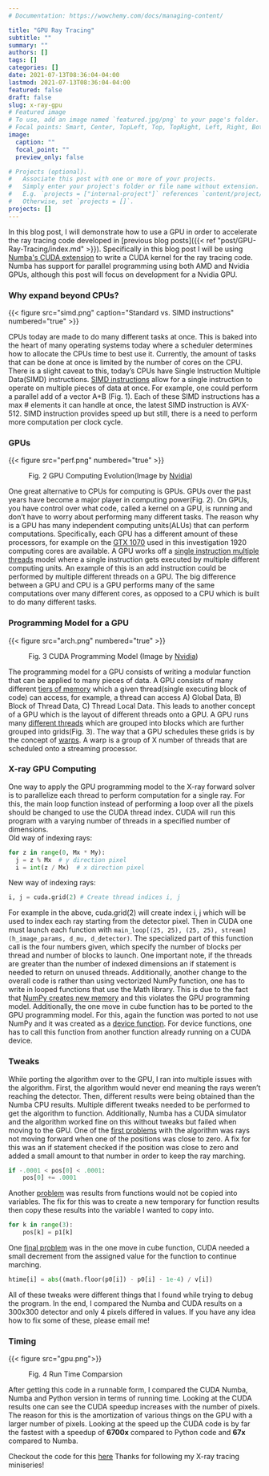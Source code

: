 ```yaml
---
# Documentation: https://wowchemy.com/docs/managing-content/

title: "GPU Ray Tracing"
subtitle: ""
summary: ""
authors: []
tags: []
categories: []
date: 2021-07-13T08:36:04-04:00
lastmod: 2021-07-13T08:36:04-04:00
featured: false
draft: false
slug: x-ray-gpu
# Featured image
# To use, add an image named `featured.jpg/png` to your page's folder.
# Focal points: Smart, Center, TopLeft, Top, TopRight, Left, Right, BottomLeft, Bottom, BottomRight.
image:
  caption: ""
  focal_point: ""
  preview_only: false

# Projects (optional).
#   Associate this post with one or more of your projects.
#   Simply enter your project's folder or file name without extension.
#   E.g. `projects = ["internal-project"]` references `content/project/deep-learning/index.md`.
#   Otherwise, set `projects = []`.
projects: []
---
```


In this blog post, I will demonstrate how to use a GPU in order to accelerate the ray tracing code developed in [previous blog posts]({{< ref "post/GPU-Ray-Tracing/index.md" >}}). Specifically in this blog post I will be using [Numba's CUDA extension](https://numba.pydata.org/numba-doc/latest/cuda/overview.html) to write a CUDA kernel for the ray tracing code. Numba has support for parallel programming using both AMD and Nvidia GPUs, although this post will focus on development for a Nvidia GPU.

### Why expand beyond CPUs? 

{{< figure src="simd.png" caption="Standard vs. SIMD instructions" numbered="true" >}}

CPUs today are made to do many different tasks at once. This is baked into the heart of many operating systems today where a scheduler determines how to allocate the CPUs time to best use it. Currently, the amount of tasks that can be done at once is limited by the number of cores on the CPU. There is a slight caveat to this, today’s CPUs have Single Instruction Multiple Data(SIMD) instructions. [SIMD instructions](https://software.intel.com/sites/landingpage/IntrinsicsGuide/) allow for a single instruction to operate on multiple pieces of data at once. For example, one could perform a parallel add of a vector A+B (Fig. 1). Each of these SIMD instructions has a max # elements it can handle at once, the latest SIMD instruction is AVX-512. SIMD instruction provides speed up but still, there is a need to perform more computation per clock cycle.


### GPUs
{{< figure src="perf.png" numbered="true" >}}
<figure class="align-center">
  <figcaption>Fig. 2 GPU Computing Evolution(Image by <a href="https://docs.nvidia.com/cuda/cuda-c-programming-guide/index.html">Nvidia</a>)</figcaption>
</figure> 

One great alternative to CPUs for computing is GPUs. GPUs over the past years have become a major player in computing power(Fig. 2). On GPUs, you have control over what code, called a kernel on a GPU, is running and don’t have to worry about performing many different tasks. The reason why is a GPU has many independent computing units(ALUs) that can perform computations. Specifically, each GPU has a different amount of these processors, for example on the [GTX 1070](https://www.geforce.com/hardware/desktop-gpus/geforce-gtx-1070/specifications) used in this investigation 1920 computing cores are available. A GPU works off a [single instruction multiple threads](https://en.wikipedia.org/wiki/Single_instruction,_multiple_threads) model where a single instruction gets executed by multiple different computing units. An example of this is an add instruction could be performed by multiple different threads on a GPU. The big difference between a GPU and CPU is a GPU performs many of the same computations over many different cores, as opposed to a CPU which is built to do many different tasks.

### Programming Model for a GPU
{{< figure src="arch.png" numbered="true" >}}
<figure class="align-center">
  <figcaption>Fig. 3 CUDA Programming Model (Image by <a href="https://docs.nvidia.com/cuda/cuda-c-programming-guide/index.html">Nvidia</a>)</figcaption>
</figure> 

The programming model for a GPU consists of writing a modular function that can be applied to many pieces of data. A GPU consists of many different [tiers of memory](https://docs.nvidia.com/cuda/cuda-c-programming-guide/index.html#memory-hierarchy) which a given thread(single executing block of code) can access, for example, a thread can access A) Global Data, B) Block of Thread Data, C) Thread Local Data. This leads to another concept of a GPU which is the layout of different threads onto a GPU. A GPU runs many [different threads](https://docs.nvidia.com/cuda/cuda-c-programming-guide/index.html#kernels) which are grouped into blocks which are further grouped into grids(Fig. 3). The way that a GPU schedules these grids is by the concept of [warps](https://docs.nvidia.com/cuda/cuda-c-programming-guide/index.html#hardware-implementation). A warp is a group of X number of threads that are scheduled onto a streaming processor. 

### X-ray GPU Computing
One way to apply the GPU programming model to the X-ray forward solver is to parallelize each thread to perform computation for a single ray. For this, the main loop function instead of performing a loop over all the pixels should be changed to use the CUDA thread index. CUDA will run this program with a varying number of threads in a specified number of dimensions.  
Old way of indexing rays:  
``` python
for z in range(0, Mx * My):
  j = z % Mx  # y direction pixel
  i = int(z / Mx)  # x direction pixel
```

New way of indexing rays:  
``` python
i, j = cuda.grid(2) # Create thread indices i, j
```

For example in the above, cuda.grid(2) will create index i, j which will be used to index each ray starting from the detector pixel. Then in CUDA one must launch each function with `main_loop[(25, 25), (25, 25), stream](h_image_params, d_mu, d_detector)`. The specialized part of this function call is the four numbers given, which specify the number of blocks per thread and number of blocks to launch. One important note, if the threads are greater than the number of indexed dimensions an if statement is needed to return on unused threads. Additionally, another change to the overall code is rather than using vectorized NumPy function, one has to write in looped functions that use the Math library. This is due to the fact that [NumPy creates new memory](https://numba.pydata.org/numba-doc/latest/cuda/cudapysupported.html)  and this violates the GPU programming model. Additionally, the one move in cube function has to be ported to the GPU programming model. For this, again the function was ported to not use NumPy and it was created as a [device function](https://numba.pydata.org/numba-doc/latest/cuda/device-functions.html). For device functions, one has to call this function from another function already running on a CUDA device.

### Tweaks
While porting the algorithm over to the GPU, I ran into multiple issues with the algorithm. First, the algorithm would never end meaning the rays weren’t reaching the detector. Then, different results were being obtained than the Numba CPU results. Multiple different tweaks needed to be performed to get the algorithm to function. Additionally, Numba has a CUDA simulator and the algorithm worked fine on this without tweaks but failed when moving to the GPU.
One of the [first problems](https://github.com/anthonytec2/xrayscanner/blob/f2496b6a5617839f505b6367bc4fb74157c373df/x-ray-cuda-numba.py#L90) with the algorithm was rays not moving forward when one of the positions was close to zero. A fix for this was an if statement checked if the position was close to zero and added a small amount to that number in order to keep the ray marching.   
``` python
if -.0001 < pos[0] < .0001:
    pos[0] += .0001
```
Another [problem](https://github.com/anthonytec2/xrayscanner/blob/f2496b6a5617839f505b6367bc4fb74157c373df/x-ray-cuda-numba.py#L95) was results from functions would not be copied into variables. The fix for this was to create a new temporary for function results then copy these results into the variable I wanted to copy into.
``` python
for k in range(3): 
    pos[k] = p1[k]
```  
One [final problem](https://github.com/anthonytec2/xrayscanner/blob/f2496b6a5617839f505b6367bc4fb74157c373df/x-ray-cuda-numba.py#L36)  was in the one move in cube function, CUDA needed a small decrement from the assigned value for the function to continue marching. 
``` python
htime[i] = abs((math.floor(p0[i]) - p0[i] - 1e-4) / v[i])
```
All of these tweaks were different things that I found while trying to debug the program. In the end, I compared the Numba and CUDA results on a 300x300 detector and only 4 pixels differed in values. If you have any idea how to fix some of these, please email me!  
### Timing

{{< figure src="gpu.png">}}

<figure class="align-center">
  <figcaption>Fig. 4 Run Time Comparsion </figcaption>
</figure> 

After getting this code in a runnable form, I compared the CUDA Numba, Numba and Python version in terms of running time. Looking at the CUDA results one can see the CUDA speedup increases with the number of pixels. The reason for this is the amortization of various things on the GPU with a larger number of pixels. Looking at the speed up the CUDA code is by far the fastest with a speedup of **6700x** compared to Python code and **67x** compared to Numba.

Checkout the code for this [here](https://github.com/anthonytec2/xrayscanner/blob/master/x-ray-cuda-numba.py)
Thanks for following my X-ray tracing miniseries! 
